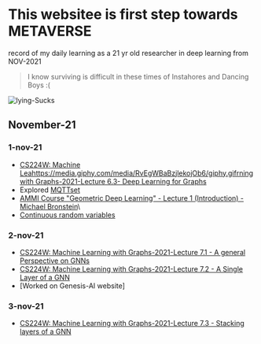 # This websitee is first step towards METAVERSE 

record of my daily learning as a 21 yr old researcher in deep learning from NOV-2021
> I know surviving is difficult in these times of Instahores and Dancing Boys :(

![lying-Sucks](https://media.giphy.com/media/PQL76jzmzUrz4UZnPV/giphy.gif)

## November-21

### 1-nov-21
- [CS224W: Machine Leahttps://media.giphy.com/media/RvEgWBaBzjlekojOb6/giphy.gifrning with Graphs-2021-Lecture 6.3- Deep Learning for Graphs](https://youtu.be/MH4yvtgAR-4)
- Explored [MQTTset](https://www.kaggle.com/cnrieiit/mqttset)
- [AMMI Course "Geometric Deep Learning" - Lecture 1 (Introduction) - Michael Bronstein](https://www.youtube.com/watch?v=PtA0lg_e5nA&list=PLn2-dEmQeTfQ8YVuHBOvAhUlnIPYxkeu3&index=1&t=157s)\
- [Continuous random variables](https://www.youtube.com/watch?v=xl50kk0eFnM)

### 2-nov-21
- [CS224W: Machine Learning with Graphs-2021-Lecture 7.1 - A general Perspective on GNNs](https://youtu.be/RU9uTa_-ZOw)
- [CS224W: Machine Learning with Graphs-2021-Lecture 7.2 - A Single Layer of a GNN](https://youtu.be/247Mkqj_wRM)
- [Worked on Genesis-AI website]

### 3-nov-21
- [CS224W: Machine Learning with Graphs-2021-Lecture 7.3 - Stacking layers of a GNN](https://youtu.be/ew1cnUjRgl4)
